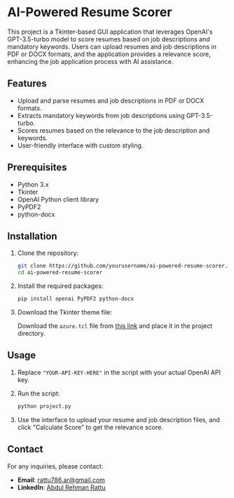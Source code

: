 # AI-Powered Resume Scorer

This project is a Tkinter-based GUI application that leverages OpenAI's GPT-3.5-turbo model to score resumes based on job descriptions and mandatory keywords. Users can upload resumes and job descriptions in PDF or DOCX formats, and the application provides a relevance score, enhancing the job application process with AI assistance.

## Features

- Upload and parse resumes and job descriptions in PDF or DOCX formats.
- Extracts mandatory keywords from job descriptions using GPT-3.5-turbo.
- Scores resumes based on the relevance to the job description and keywords.
- User-friendly interface with custom styling.

## Prerequisites

- Python 3.x
- Tkinter
- OpenAI Python client library
- PyPDF2
- python-docx

## Installation

1. Clone the repository:

    ```bash
    git clone https://github.com/yourusername/ai-powered-resume-scorer.git
    cd ai-powered-resume-scorer
    ```

2. Install the required packages:

    ```bash
    pip install openai PyPDF2 python-docx
    ```

3. Download the Tkinter theme file:

    Download the `azure.tcl` file from [this link](https://example.com/azure.tcl) and place it in the project directory.

## Usage

1. Replace `"YOUR-API-KEY-HERE"` in the script with your actual OpenAI API key.
2. Run the script:

    ```bash
    python project.py
    ```

3. Use the interface to upload your resume and job description files, and click "Calculate Score" to get the relevance score.

## Contact

For any inquiries, please contact:

- **Email**: [rattu786.ar@gmail.com](mailto:rattu786.ar@gmail.com)
- **LinkedIn**: [Abdul Rehman Rattu](https://www.linkedin.com/in/abdul-rehman-rattu-395bba237)
